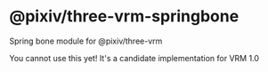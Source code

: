# @pixiv/three-vrm-springbone

Spring bone module for @pixiv/three-vrm

You cannot use this yet! It's a candidate implementation for VRM 1.0

